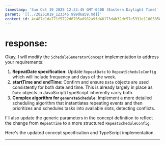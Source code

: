 ```yaml
---
timestamp: 'Sun Oct 19 2025 12:33:45 GMT-0400 (Eastern Daylight Time)'
parent: '[[../20251019_123345.999d6a59.md]]'
content_id: 4c487e1da771f5722d6705ad982a9fd48173d4b32dc57e5331e11005858daa7f
---
```


# response:

Okay, I will modify the `ScheduleGeneratorConcept` implementation to address your requirements:

1. **RepeatDate specification**: Update `RepeatDate` to `RepeatScheduleConfig` which will include frequency and days of the week.
2. **startTime and endTime**: Confirm and ensure `Date` objects are used consistently for both date and time. This is already largely in place as `Date` objects in JavaScript/TypeScript inherently carry both.
3. **Complex algorithm for `generateSchedule`**: Implement a more detailed scheduling algorithm that instantiates repeating events and then prioritizes and schedules tasks into available slots, detecting conflicts.

I'll also update the generic parameters in the concept definition to reflect the change from `RepeatTime` to a more structured `RepeatScheduleConfig`.

Here's the updated concept specification and TypeScript implementation.

***
